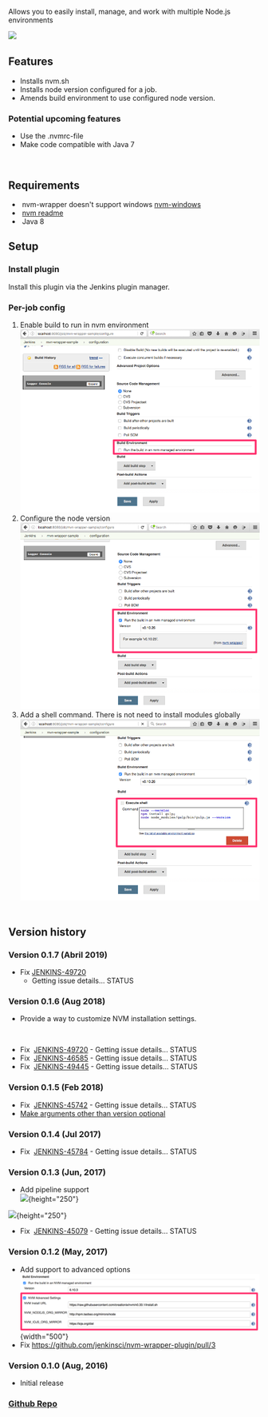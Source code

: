 Allows you to easily install, manage, and work with multiple Node.js
environments

![](https://jenkins.ci.cloudbees.com/buildStatus/icon?job=plugins/nvm-wrapper-plugin)

## Features

-   Installs nvm.sh
-   Installs node version configured for a job.
-   Amends build environment to use configured node version.

### Potential upcoming features

-   Use the .nvmrc-file
-   Make code compatible with Java 7

    

## Requirements

-    nvm-wrapper doesn't support windows
    [nvm-windows](https://github.com/coreybutler/nvm-windows) 
-    [nvm
    readme](https://github.com/creationix/nvm/blob/master/README.markdown)
-    Java 8

## Setup

### Install plugin

Install this plugin via the Jenkins plugin manager.

### Per-job config

1.  Enable build to run in nvm environment  
    ![](docs/images/mvn-wrapper-sample_Config__Jenkins_.png)
2.  Configure the node version   
    ![](docs/images/mvn-wrapper-sample_Config__Jenkins_2.png)
3.  Add a shell command. There is not need to install modules globally 
    ![](docs/images/mvn-wrapper-sample_Config__Jenkins_5.png)  
     

## Version history

### Version 0.1.7 (Abril 2019)

-   Fix [ JENKINS-49720](https://issues.jenkins.io/browse/JENKINS-49720)
    - Getting issue details... STATUS

### Version 0.1.6 (Aug 2018)

-   Provide a way to customize NVM installation settings.

&nbsp;

-   Fix  [
    JENKINS-49720](https://issues.jenkins.io/browse/JENKINS-49720) -
    Getting issue details... STATUS
-   Fix  [
    JENKINS-46585](https://issues.jenkins.io/browse/JENKINS-46585) -
    Getting issue details... STATUS
-   Fix  [
    JENKINS-49445](https://issues.jenkins.io/browse/JENKINS-49445) -
    Getting issue details... STATUS

### Version 0.1.5 (Feb 2018)

-   Fix  [
    JENKINS-45742](https://issues.jenkins.io/browse/JENKINS-45742) -
    Getting issue details... STATUS
-   [Make arguments other than version
    optional](https://github.com/jenkinsci/nvm-wrapper-plugin/pull/11)

### Version 0.1.4 (Jul 2017)

-   Fix  [
    JENKINS-45784](https://issues.jenkins.io/browse/JENKINS-45784) -
    Getting issue details... STATUS

### Version 0.1.3 (Jun, 2017)

-   Add pipeline support  
    ![](https://cloud.githubusercontent.com/assets/140008/25879088/16e70756-34f5-11e7-8220-1d9f5f6cc7ae.png){height="250"}

  

![](https://user-images.githubusercontent.com/140008/27511402-a251668a-58e8-11e7-9044-80f8ee0aa936.png){height="250"}

-   Fix  [
    JENKINS-45079](https://issues.jenkins.io/browse/JENKINS-45079) -
    Getting issue details... STATUS

  

### Version 0.1.2 (May, 2017)

-   Add support to advanced options  
    ![](docs/images/mvn-test2_Config__Jenkins_.png){width="500"}
-   Fix <https://github.com/jenkinsci/nvm-wrapper-plugin/pull/3>

  

### Version 0.1.0 (Aug, 2016)

-   Initial release

### [Github Repo](https://github.com/jenkinsci/nvm-wrapper-plugin)
